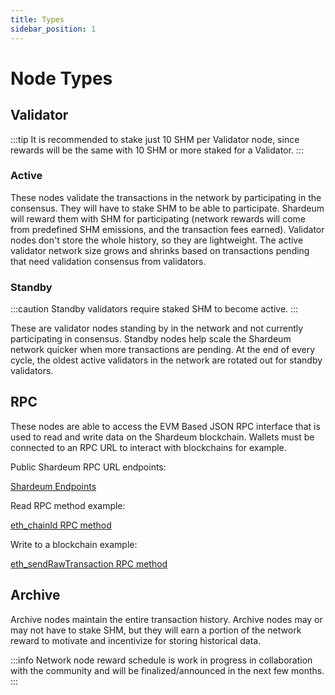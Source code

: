 ```yaml
---
title: Types
sidebar_position: 1
---
```


# Node Types

## Validator

:::tip
It is recommended to stake just 10 SHM per Validator node, 
since rewards will be the same with 10 SHM or more staked for a Validator. 
:::

### Active

These nodes validate the transactions in the network by participating in the consensus. They will have to stake SHM to be able to participate. Shardeum will reward them with SHM for participating (network rewards will come from predefined SHM emissions, and the transaction fees earned). Validator nodes don't store the whole history, so they are lightweight. The active validator network size grows and shrinks based on transactions pending that need validation consensus from validators.

### Standby

:::caution
Standby validators require staked SHM to become active.
:::

These are validator nodes standing by in the network and not currently participating in consensus. Standby nodes help scale the Shardeum network quicker when more transactions are pending. At the end of every cycle, the oldest active validators in the network are rotated out for standby validators.

## RPC

These nodes are able to access the EVM Based JSON RPC interface that is used to read and write data on the Shardeum blockchain.
Wallets must be connected to an RPC URL to interact with blockchains for example. 

Public Shardeum RPC URL endpoints:

[Shardeum Endpoints](/network/endpoints)

Read RPC method example:

[eth_chainId RPC method](https://www.quicknode.com/docs/ethereum/eth_chainId)

Write to a blockchain example:

[eth_sendRawTransaction RPC method](https://www.quicknode.com/docs/ethereum/eth_sendRawTransaction)

## Archive

Archive nodes maintain the entire transaction history. Archive nodes may or may not have to stake SHM, but they will earn a portion of the network reward to motivate and incentivize for storing historical data.

:::info
Network node reward schedule is work in progress in collaboration with the community and will be finalized/announced in the next few months.
:::